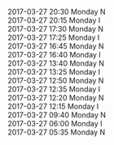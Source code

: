2017-03-27 20:30 Monday  N  
2017-03-27 20:15 Monday  I  
2017-03-27 17:30 Monday  N  
2017-03-27 17:25 Monday  I  
2017-03-27 16:45 Monday  N  
2017-03-27 16:40 Monday  I  
2017-03-27 13:40 Monday  N  
2017-03-27 13:25 Monday  I  
2017-03-27 12:50 Monday  N  
2017-03-27 12:35 Monday  I  
2017-03-27 12:20 Monday  N  
2017-03-27 12:15 Monday  I  
2017-03-27 09:40 Monday  N  
2017-03-27 06:00 Monday  I  
2017-03-27 05:35 Monday  N  
